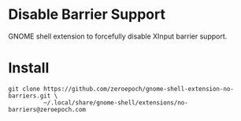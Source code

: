 Disable Barrier Support
=======================

GNOME shell extension to forcefully disable XInput barrier support.

Install
=======

```
git clone https://github.com/zeroepoch/gnome-shell-extension-no-barriers.git \
          ~/.local/share/gnome-shell/extensions/no-barriers@zeroepoch.com
```
